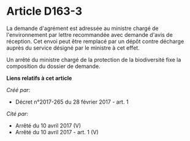 # Article D163-3

La  demande d'agrément est adressée au ministre chargé de l'environnement  par lettre recommandée avec demande d'avis de
réception. Cet envoi peut  être remplacé par un dépôt contre décharge auprès du service désigné par  le ministre à cet
effet. 

Un arrêté du ministre chargé de la protection de la biodiversité fixe la composition du dossier de demande.

**Liens relatifs à cet article**

_Créé par_:

  - Décret n°2017-265 du 28 février 2017 - art. 1

_Cité par_:

  - Arrêté du 10 avril 2017 (V)
  - Arrêté du 10 avril 2017 - art. 1 (V)
